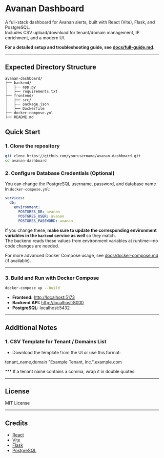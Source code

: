 # Avanan Dashboard

A full-stack dashboard for Avanan alerts, built with React (Vite), Flask, and PostgreSQL.  
Includes CSV upload/download for tenant/domain management, IP enrichment, and a modern UI.

**For a detailed setup and troubleshooting guide, see [docs/full-guide.md](docs/full-guide.md).**

---

## Expected Directory Structure

```
avanan-dashboard/
├── backend/
│   ├── app.py
│   ├── requirements.txt
├── frontend/
│   ├── src/
│   ├── package.json
│   ├── Dockerfile
├── docker-compose.yml
├── README.md
```

## Quick Start    
                                                    
### 1. Clone the repository

```sh
git clone https://github.com/yourusername/avanan-dashboard.git
cd avanan-dashboard
```

### 2. Configure Database Credentials (Optional)

You can change the PostgreSQL username, password, and database name in `docker-compose.yml`:

```yaml
services:
  db:
    environment:
      POSTGRES_DB: avanan
      POSTGRES_USER: avanan
      POSTGRES_PASSWORD: avanan
```

If you change these, **make sure to update the corresponding environment variables in the `backend` service as well** so they match.  
The backend reads these values from environment variables at runtime—no code changes are needed.

For more advanced Docker Compose usage, see [docs/docker-compose.md](docs/docker-compose.md) (if available).

---

### 3. Build and Run with Docker Compose

```sh
docker-compose up --build
```

- **Frontend:** [http://localhost:5173](http://localhost:5173)
- **Backend API:** [http://localhost:8000](http://localhost:8000)
- **PostgreSQL:** localhost:5432

---

## Additional Notes                                                  
                                                                             
### 1. CSV Template for Tenant / Domains List

- Download the template from the UI or use this format:

tenant_name,domain
"Example Tenant, Inc.",example.com

*** If a tenant name contains a comma, wrap it in double quotes.

---

## License

MIT License

---

## Credits

- [React](https://react.dev/)
- [Vite](https://vitejs.dev/)
- [Flask](https://flask.palletsprojects.com/)
- [PostgreSQL](https://www.postgresql.org/)